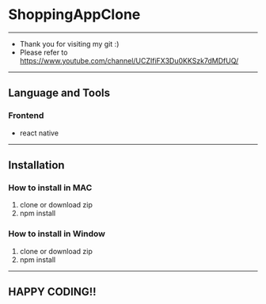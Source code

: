 # ShoppingAppClone
---
- Thank you for visiting my git :)
- Please refer to https://www.youtube.com/channel/UCZIfiFX3Du0KKSzk7dMDfUQ/
---
## Language and Tools
### Frontend
- react native
---
## Installation
### How to install in MAC
1. clone or download zip
2. npm install
### How to install in Window
1. clone or download zip
2. npm install
---


## HAPPY CODING!!

